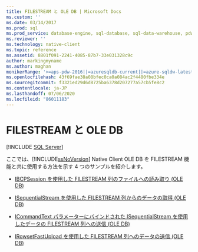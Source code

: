 ```yaml
---
title: FILESTREAM と OLE DB | Microsoft Docs
ms.custom: ''
ms.date: 03/14/2017
ms.prod: sql
ms.prod_service: database-engine, sql-database, sql-data-warehouse, pdw
ms.reviewer: ''
ms.technology: native-client
ms.topic: reference
ms.assetid: 8801f091-2241-4085-87b7-33e031328c9c
author: markingmyname
ms.author: maghan
monikerRange: '>=aps-pdw-2016||=azuresqldb-current||=azure-sqldw-latest||>=sql-server-2016||=sqlallproducts-allversions||>=sql-server-linux-2017||=azuresqldb-mi-current'
ms.openlocfilehash: 43f69fae38a08bfec0ca0a084ac2f4480fbe334e
ms.sourcegitcommit: f3321ed29d6d8725ba6378d207277a57cb5fe8c2
ms.contentlocale: ja-JP
ms.lasthandoff: 07/06/2020
ms.locfileid: "86011183"
---
```

# <a name="filestream-and-ole-db"></a>FILESTREAM と OLE DB
[!INCLUDE [SQL Server](../../../includes/applies-to-version/sql-asdb-asdbmi-asa-pdw.md)]

  ここでは、[!INCLUDE[ssNoVersion](../../../includes/ssnoversion-md.md)] Native Client OLE DB を FILESTREAM 機能と共に使用する方法を示す 4 つのサンプルを紹介します。  
  
-   [IBCPSession を使用した FILESTREAM 列のファイルへの読み取り &#40;OLE DB&#41;](../../../relational-databases/native-client-ole-db-how-to/filestream/read-a-filestream-column-to-file-using-ibcpsession-ole-db.md)  
  
-   [ISequentialStream を使用した FILESTREAM 列からのデータの取得 &#40;OLE DB&#41;](../../../relational-databases/native-client-ole-db-how-to/filestream/retrieve-data-from-a-filestream-column-using-isequentialstream-ole-db.md)  
  
-   [ICommandText パラメーターにバインドされた ISequentialStream を使用したデータの FILESTREAM 列への送信 (OLE DB)](../../../relational-databases/native-client-ole-db-how-to/filestream/send-data-to-filestream-isequentialstream-bound-to-icommandtext.md)  
  
-   [IRowsetFastUpload を使用した FILESTREAM 列へのデータの送信 (OLE DB)](../../../relational-databases/native-client-ole-db-how-to/filestream/send-data-to-a-filestream-column-using-irowsetfastupload-ole-db.md)  
  
  
